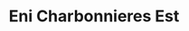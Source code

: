 ---
title: "Eni Charbonnieres Est"
url: /charbonnieres-les-bains/eni-charbonnieres-est/
shop: commodité
---